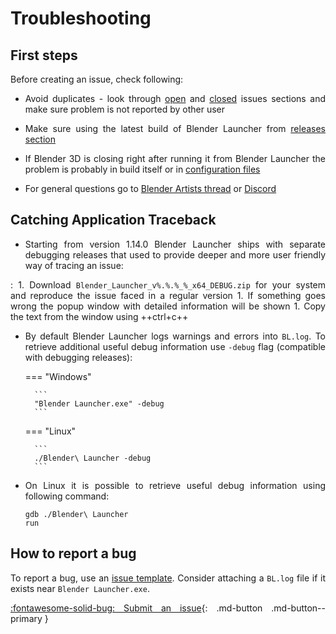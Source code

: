 <style>body {text-align: justify}</style>

# Troubleshooting

## First steps

Before creating an issue, check following:

* Avoid duplicates - look through [open](https://github.com/Victor-IX/Blender-Launcher/issues) and [closed](https://github.com/Victor-IX/Blender-Launcher/issues?q=is%3Aissue+is%3Aclosed) issues sections and make sure problem is not reported by other user

* Make sure using the latest build of Blender Launcher from [releases section](https://github.com/Victor-IX/Blender-Launcher/releases)

* If Blender 3D is closing right after running it from Blender Launcher the problem is probably in build itself or in [configuration files](https://docs.blender.org/manual/en/2.83/advanced/blender_directory_layout.html)

* For general questions go to [Blender Artists thread](https://blenderartists.org/t/blender-launcher-standalone-software-client) or [Discord](https://discord.gg/3jrTZFJkTd)

## Catching Application Traceback

* Starting from version 1.14.0 Blender Launcher ships with separate debugging releases that used to provide deeper and more user friendly way of tracing an issue:

:   1. Download `Blender_Launcher_v%.%.%_%_x64_DEBUG.zip` for your system and reproduce the issue faced in a regular version
    1. If something goes wrong the popup window with detailed information will be shown
    1. Copy the text from the window using ++ctrl+c++

* By default Blender Launcher logs warnings and errors into `BL.log`. To retrieve additional useful debug information use `-debug` flag (compatible with debugging releases):

    === "Windows"

        ```
        "Blender Launcher.exe" -debug
        ```

    === "Linux"

        ```
        ./Blender\ Launcher -debug
        ```

* On Linux it is possible to retrieve useful debug information using following command:

    ```
    gdb ./Blender\ Launcher
    run
    ```

## How to report a bug

To report a bug, use an [issue template](https://github.com/Victor-IX/Blender-Launcher/issues/new?assignees=Victor-IX&labels=bug&template=bug_report.md&title=). Consider attaching a `BL.log` file if it exists near `Blender Launcher.exe`.

[:fontawesome-solid-bug: Submit an issue](https://github.com/Victor-IX/Blender-Launcher/issues/new?assignees=Victor-IX&labels=bug&template=bug_report.md&title=){: .md-button .md-button--primary }
